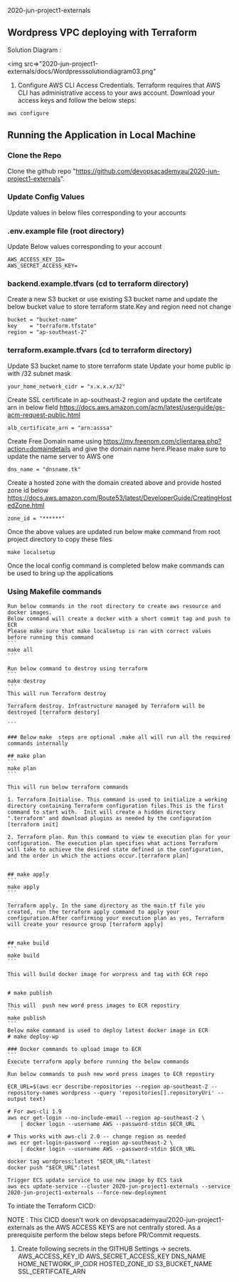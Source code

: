 2020-jun-project1-externals

## Wordpress VPC deploying with Terraform

Solution Diagram :

<img src=>"2020-jun-project1-externals/docs/Wordpresssolutiondiagram03.png"


1. Configure AWS CLI Access Credentials.
Terraform requires that AWS CLI has administrative access to your aws account. Download your access keys and follow the below steps:

```
aws configure
```

## Running the Application in Local Machine 

### Clone the Repo 
 Clone the github repo "https://github.com/devopsacademyau/2020-jun-project1-externals". 

### Update Config Values

Update values in below files corresponding to your accounts
### .env.example file (root directory)
Update Below values corresponding to your account
```
AWS_ACCESS_KEY_ID=
AWS_SECRET_ACCESS_KEY=
```
### backend.example.tfvars  (cd to terraform directory)
Create a new  S3 bucket or use existing S3 bucket name and update the below bucket value to  store terraform state.Key and region need not change
````
bucket = "bucket-name"
key    = "terraform.tfstate"
region = "ap-southeast-2" 
````
### terraform.example.tfvars  (cd to terraform directory)
Update S3 bucket name to store terraform state
Update your home public ip with /32 subnet mask
```
your_home_network_cidr = "x.x.x.x/32" 
````
Create SSL certificate in ap-southeast-2 region  and update the certifcate arn in below field
https://docs.aws.amazon.com/acm/latest/userguide/gs-acm-request-public.html

```
alb_certificate_arn = "arn:asssa"
```

Create Free Domain name using https://my.freenom.com/clientarea.php?action=domaindetails and give the domain name here.Please make sure to update the name server to AWS one
```
dns_name = "dnsname.tk"
```

Create a hosted zone with the domain created above and provide hosted zone id below
https://docs.aws.amazon.com/Route53/latest/DeveloperGuide/CreatingHostedZone.html
```
zone_id = "******"
````

Once the above values are updated run below make command from root project directory to copy these files
```
make localsetup 
```

Once the local config command is completed below make commands can be used to bring up the applications


### Using Makefile commands

````
Run below commands in the root directory to create aws resource and docker images.
Below command will create a docker with a short commit tag and push to ECR
Please make sure that make localsetup is ran with correct values before running this command
```
make all
```

Run below command to destroy using terraform
```
make destroy
```
This will run Terraform destroy

Terraform destroy. Infrastructure managed by Terraform will be destroyed [terraform destory]

```

### Below make  steps are optional .make all will run all the required commands internally

## make plan
```
make plan
```

This will run below terraform commands

1. Terraform Initialise. This command is used to initialize a working directory containing Terraform configuration files.This is the first command to start with.  Init will create a hidden directory ".terraform" and download plugins as needed by the configuration [terraform init]

2. Terraform plan. Run this command to view te execution plan for your configuration. The execution plan specifies what actions Terraform will take to achieve the desired state defined in the configuration, and the order in which the actions occur.[terraform plan]


## make apply
```
make apply
```

Terraform apply. In the same directory as the main.tf file you created, run the terraform apply command to apply your configuration.After confirming your execution plan as yes, Terraform will create your resource group [terraform apply]


## make build
```
make build
```

This will build docker image for worpress and tag with ECR repo


# make publish

This will  push new word press images to ECR repostiry
```
make publish
```
Below make command is used to deploy latest docker image in ECR
# make deploy-wp

### Docker commands to upload image to ECR
```
Execute terraform apply before running the below commands

Run below commands to push new word press images to ECR repostiry

ECR_URL=$(aws ecr describe-repositories --region ap-southeast-2 --repository-names wordpress --query 'repositories[].repositoryUri' --output text)

# For aws-cli 1.9
aws ecr get-login --no-include-email --region ap-southeast-2 \
    | docker login --username AWS --password-stdin $ECR_URL

# This works with aws-cli 2.0 -- change region as needed
aws ecr get-login-password --region ap-southeast-2 \
    | docker login --username AWS --password-stdin $ECR_URL

docker tag wordpress:latest "$ECR_URL":latest
docker push "$ECR_URL":latest

Trigger ECS update service to use new image by ECS task
aws ecs update-service --cluster 2020-jun-project1-externals --service 2020-jun-project1-externals --force-new-deployment
````


To intiate the Terraform CICD: 

NOTE : This CICD doesn't work on devopsacademyau/2020-jun-project1-externals as the AWS ACCESS KEYS are not centrally stored. As a prerequisite perform the below steps before PR/Commit requests.

1. Create following secrets in the  GITHUB Settings -> secrets.
AWS_ACCESS_KEY_ID 
AWS_SECRET_ACCESS_KEY 
DNS_NAME
HOME_NETWORK_IP_CIDR
HOSTED_ZONE_ID
S3_BUCKET_NAME
SSL_CERTIFCATE_ARN

```

